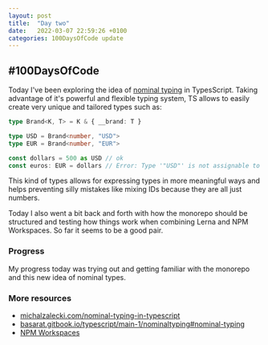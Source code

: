 ```yaml
---
layout: post
title:  "Day two"
date:   2022-03-07 22:59:26 +0100
categories: 100DaysOfCode update
---
```

## #100DaysOfCode

Today I've been exploring the idea of [nominal typing](https://michalzalecki.com/nominal-typing-in-typescript/) in TypesScript.
Taking advantage of it's powerful and flexible typing system, TS allows to easily create very unique and tailored types such as:

```typescript
type Brand<K, T> = K & { __brand: T }

type USD = Brand<number, "USD">
type EUR = Brand<number, "EUR">

const dollars = 500 as USD // ok
const euros: EUR = dollars // Error: Type '"USD"' is not assignable to type '"EUR"'
```

This kind of types allows for expressing types in more meaningful ways and helps preventing silly mistakes like mixing IDs because they are all just numbers.

Today I also went a bit back and forth with how the monorepo should be structured and testing how things work when combining Lerna and NPM Workspaces. So far it seems to be a good pair.

### Progress

My progress today was trying out and getting familiar with the monorepo and this new idea of nominal types.

### More resources

* [michalzalecki.com/nominal-typing-in-typescript](https://michalzalecki.com/nominal-typing-in-typescript/)
* [basarat.gitbook.io/typescript/main-1/nominaltyping#nominal-typing](https://basarat.gitbook.io/typescript/main-1/nominaltyping#nominal-typing)
* [NPM Workspaces](https://docs.npmjs.com/cli/v8/using-npm/workspaces)
